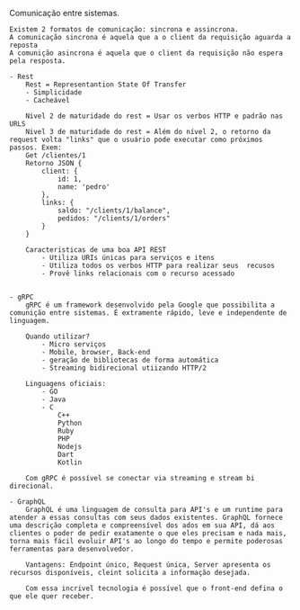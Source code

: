 Comunicação entre sistemas.

    Existem 2 formatos de comunicação: sincrona e assincrona.
    A comunicação sincrona é aquela que a o client da requisição aguarda a reposta
    A comunição asincrona é aquela que o client da requisição não espera pela resposta.

    - Rest
        Rest = Representantion State Of Transfer
        - Simplicidade
        - Cacheável

        Nivel 2 de maturidade do rest = Usar os verbos HTTP e padrão nas URLS 
        Nivel 3 de maturidade do rest = Além do nível 2, o retorno da request volta "links" que o usuário pode executar como próximos passos. Exem:
        Get /clientes/1
        Retorno JSON {
            client: {
                id: 1,
                name: 'pedro'
            },
            links: {
                saldo: "/clients/1/balance",
                pedidos: "/clients/1/orders"
            }
        }

        Caracteristicas de uma boa API REST
            - Utiliza URIs únicas para serviços e itens 
            - Utiliza todos os verbos HTTP para realizar seus  recusos
            - Provê links relacionais com o recurso acessado


    - gRPC
        gRPC é um framework desenvolvido pela Google que possibilita a comunição entre sistemas. É extramente rápido, leve e independente de linguagem.

        Quando utilizar? 
            - Micro serviços
            - Mobile, browser, Back-end
            - geração de bibliotecas de forma automática
            - Streaming bidirecional utiizando HTTP/2

        Linguagens oficiais:
            - GO
            - Java
            - C
                C++
                Python
                Ruby
                PHP
                Nodejs
                Dart
                Kotlin

        Com gRPC é possível se conectar via streaming e stream bi direcional.

    - GraphQL
        GraphQL é uma linguagem de consulta para API's e um runtime para atender a essas consultas com seus dados existentes. GraphQL fornece uma descrição completa e compreensível dos ados em sua API, dá aos clientes o poder de pedir exatamente o que eles precisam e nada mais, torna mais fácil evoluir API's ao longo do tempo e permite poderosas ferramentas para desenvolvedor.

        Vantagens: Endpoint único, Request única, Server apresenta os recursos disponíveis, cleint solicita a informação desejada.
        
        Com essa incrivel tecnologia é possível que o front-end defina o que ele quer receber.